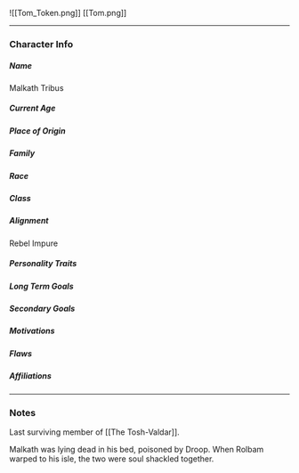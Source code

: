 ![[Tom_Token.png]]
[[Tom.png]]

---
### Character Info

##### Name 
Malkath Tribus

##### Current Age


##### Place of Origin


##### Family


##### Race


##### Class


##### Alignment
Rebel Impure

##### Personality Traits


##### Long Term Goals


##### Secondary Goals


##### Motivations


##### Flaws


##### Affiliations


---
### Notes
Last surviving member of [[The Tosh-Valdar]].

Malkath was lying dead in his bed, poisoned by Droop. When Rolbam warped to his isle, the two were soul shackled together.
